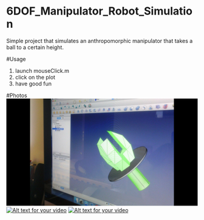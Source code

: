 # 6DOF_Manipulator_Robot_Simulation

Simple project that simulates an anthropomorphic manipulator that takes a ball to a certain height.

#Usage
1. launch mouseClick.m
2. click on the plot
3. have good fun

#Photos
![Alt text](/photos/img0.png?raw=true "Wrist creation with FreeCAD")
[![Alt text for your video](http://img.youtube.com/vi/_H-jbkOWxJY/0.jpg)](http://www.youtube.com/watch?v=_H-jbkOWxJY)
[![Alt text for your video](http://img.youtube.com/vi/yqRwiaHAbCQ/0.jpg)](http://www.youtube.com/watch?v=yqRwiaHAbCQ)
